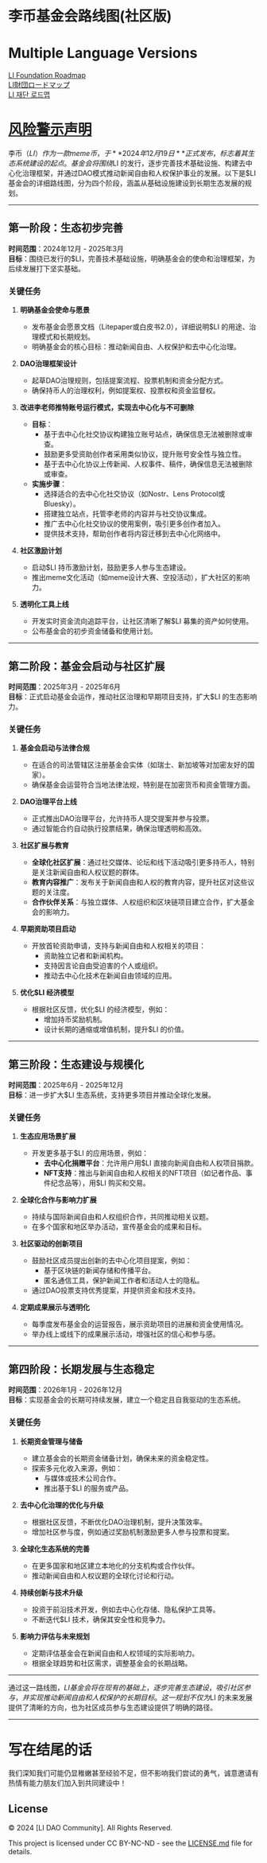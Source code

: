 # **李币基金会路线图(社区版)**

# Multiple Language Versions 
[LI Foundation Roadmap](./README_EN.md)  
[LI財団ロードマップ](./README_JP.md)  
[LI 재단 로드맵](./README_KR.md)  
# [风险警示声明](./DISCLAIMER.md)   
李币（$LI）作为一款meme币，于 **2024年12月19日** 正式发布，标志着其生态系统建设的起点。基金会将围绕$LI 的发行，逐步完善技术基础设施、构建去中心化治理框架，并通过DAO模式推动新闻自由和人权保护事业的发展。以下是$LI 基金会的详细路线图，分为四个阶段，涵盖从基础设施建设到长期生态发展的规划。

---

## **第一阶段：生态初步完善**  
**时间范围**：2024年12月 - 2025年3月  
**目标**：围绕已发行的$LI，完善技术基础设施，明确基金会的使命和治理框架，为后续发展打下坚实基础。

### **关键任务**
1. **明确基金会使命与愿景**  
   - 发布基金会愿景文档（Litepaper或白皮书2.0），详细说明$LI 的用途、治理模式和长期规划。  
   - 明确基金会的核心目标：推动新闻自由、人权保护和去中心化治理。

2. **DAO治理框架设计**  
   - 起草DAO治理规则，包括提案流程、投票机制和资金分配方式。  
   - 确保持币人的治理权利，例如提案权、投票权和资金监督权。

3. **改进李老师推特账号运行模式，实现去中心化与不可删除**  
   - **目标**：  
     - 基于去中心化社交协议构建独立账号站点，确保信息无法被删除或审查。  
     - 鼓励更多受资助创作者采用类似协议，提升账号安全性与独立性。  
     - 基于去中心化协议上传新闻、人权事件、稿件，确保信息无法被删除或审查。  
   - **实施步骤**：  
     - 选择适合的去中心化社交协议（如Nostr、Lens Protocol或Bluesky）。  
     - 搭建独立站点，托管李老师的内容并与社交协议集成。  
     - 推广去中心化社交协议的使用案例，吸引更多创作者加入。  
     - 提供技术支持，帮助创作者将内容迁移到去中心化网络中。

5. **社区激励计划**  
   - 启动$LI 持币激励计划，鼓励更多人参与生态建设。  
   - 推出meme文化活动（如meme设计大赛、空投活动），扩大社区的影响力。

6. **透明化工具上线**  
   - 开发实时资金流向追踪平台，让社区清晰了解$LI 募集的资产如何使用。  
   - 公布基金会的初步资金储备和使用计划。

---

## **第二阶段：基金会启动与社区扩展**  
**时间范围**：2025年3月 - 2025年6月  
**目标**：正式启动基金会运作，推动社区治理和早期项目支持，扩大$LI 的生态影响力。

### **关键任务**
1. **基金会启动与法律合规**  
   - 在适合的司法管辖区注册基金会实体（如瑞士、新加坡等对加密友好的国家）。  
   - 确保基金会运营符合当地法律法规，特别是在加密货币和资金管理方面。

2. **DAO治理平台上线**  
   - 正式推出DAO治理平台，允许持币人提交提案并参与投票。  
   - 通过智能合约自动执行投票结果，确保治理透明和高效。

3. **社区扩展与教育**  
   - **全球化社区扩展**：通过社交媒体、论坛和线下活动吸引更多持币人，特别是关注新闻自由和人权议题的群体。  
   - **教育内容推广**：发布关于新闻自由和人权的教育内容，提升社区对这些议题的关注度。  
   - **合作伙伴关系**：与独立媒体、人权组织和区块链项目建立合作，扩大基金会的影响力。

4. **早期资助项目启动**  
   - 开放首轮资助申请，支持与新闻自由和人权相关的项目：  
     - 资助独立记者和新闻机构。  
     - 支持因言论自由受迫害的个人或组织。  
     - 推动去中心化技术在新闻自由领域的应用。

5. **优化$LI 经济模型**  
   - 根据社区反馈，优化$LI 的经济模型，例如：  
     - 增加持币奖励机制。  
     - 设计长期的通缩或增值机制，提升$LI 的价值。

---

## **第三阶段：生态建设与规模化**  
**时间范围**：2025年6月 - 2025年12月  
**目标**：进一步扩大$LI 生态系统，支持更多项目并推动全球化发展。

### **关键任务**
1. **生态应用场景扩展**  
   - 开发更多基于$LI 的应用场景，例如：  
     - **去中心化捐赠平台**：允许用户用$LI 直接向新闻自由和人权项目捐款。  
     - **NFT支持**：推出与新闻自由和人权相关的NFT项目（如记者作品、事件纪念品等），用$LI 购买和交易。

2. **全球化合作与影响力扩展**  
   - 持续与国际新闻自由和人权组织合作，共同推动相关议题。  
   - 在多个国家和地区举办活动，宣传基金会的成果和目标。

3. **社区驱动的创新项目**  
   - 鼓励社区成员提出创新的去中心化项目提案，例如：  
     - 基于区块链的新闻存储和传播平台。  
     - 匿名通信工具，保护新闻工作者和活动人士的隐私。  
   - 通过DAO投票支持优秀提案，并提供资金和技术支持。

4. **定期成果展示与透明化**  
   - 每季度发布基金会的运营报告，展示资助项目的进展和资金使用情况。  
   - 举办线上或线下的成果展示活动，增强社区的信心和参与感。

---

## **第四阶段：长期发展与生态稳定**  
**时间范围**：2026年1月 - 2026年12月  
**目标**：实现基金会的长期可持续发展，建立一个稳定且自我驱动的生态系统。

### **关键任务**
1. **长期资金管理与储备**  
   - 建立基金会的长期资金储备计划，确保未来的资金稳定性。  
   - 探索多元化收入来源，例如：  
     - 与媒体或技术公司合作。  
     - 推出基于$LI 的服务或产品。

2. **去中心化治理的优化与升级**  
   - 根据社区反馈，不断优化DAO治理机制，提升决策效率。  
   - 增加社区参与度，例如通过奖励机制激励更多人参与投票和提案。

3. **全球化生态系统的完善**  
   - 在更多国家和地区建立本地化的分支机构或合作伙伴。  
   - 推动新闻自由和人权议题的全球化讨论和行动。

4. **持续创新与技术升级**  
   - 投资于前沿技术开发，例如去中心化存储、隐私保护工具等。  
   - 不断迭代$LI 技术，确保其安全性和竞争力。

5. **影响力评估与未来规划**  
   - 定期评估基金会在新闻自由和人权领域的实际影响力。  
   - 根据全球趋势和社区需求，调整基金会的长期战略。

---

通过这一路线图，$LI 基金会将在现有的基础上，逐步完善生态建设，吸引社区参与，并实现推动新闻自由和人权保护的长期目标。这一规划不仅为$LI 的未来发展提供了清晰的方向，也为社区成员参与生态建设提供了明确的路径。

---

# 写在结尾的话

我们深知我们可能仍显稚嫩甚至经验不足，但不影响我们尝试的勇气，诚意邀请有热情有能力朋友们加入到共同建设中！

## License

© 2024 [LI DAO Community]. All Rights Reserved.

This project is licensed under CC BY-NC-ND - see the [LICENSE.md](LICENSE) file for details.
